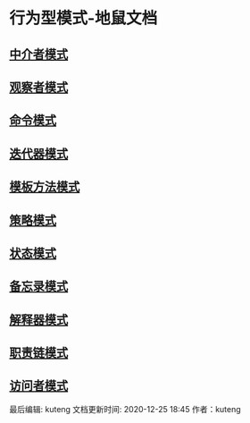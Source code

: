 # 行为型模式-地鼠文档

## [中介者模式](zhong-jie-zhe-mo-shi-di-shu-wen-dang.md) <a id="68esgb"></a>

## [观察者模式](guan-cha-zhe-mo-shi-di-shu-wen-dang.md) <a id="czf41l"></a>

## [命令模式](ming-ling-mo-shi-di-shu-wen-dang.md) <a id="7fpuov"></a>

## [迭代器模式](die-dai-qi-mo-shi-di-shu-wen-dang.md) <a id="963afm"></a>

## [模板方法模式](mo-ban-fang-fa-mo-shi-di-shu-wen-dang.md) <a id="3wcbts"></a>

## [策略模式](ce-lve-mo-shi-di-shu-wen-dang.md) <a id="19nbs7"></a>

## [状态模式](zhuang-tai-mo-shi-di-shu-wen-dang.md) <a id="9158iv"></a>

## [备忘录模式](bei-wang-lu-mo-shi-di-shu-wen-dang.md) <a id="a21qkk"></a>

## [解释器模式](jie-shi-qi-mo-shi-di-shu-wen-dang.md) <a id="crfpew"></a>

## [职责链模式](zhi-ze-lian-mo-shi-di-shu-wen-dang.md) <a id="bgem8w"></a>

## [访问者模式](fang-wen-zhe-mo-shi-di-shu-wen-dang.md) <a id="ggoimc"></a>

最后编辑: kuteng  文档更新时间: 2020-12-25 18:45   作者：kuteng

